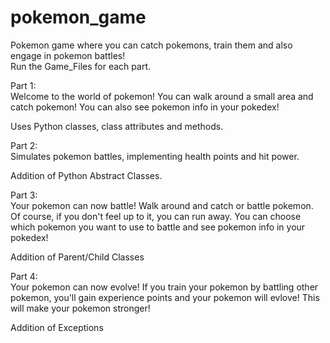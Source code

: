 # pokemon_game

Pokemon game where you can catch pokemons, train them and also engage in pokemon battles! <br/>
Run the Game_Files for each part. <br/>

Part 1: <br/>
Welcome to the world of pokemon! You can walk around a small area and catch pokemon! You can also see pokemon info in your pokedex!</br>

Uses Python classes, class attributes and methods. <br/>

Part 2: <br/> 
Simulates pokemon battles, implementing health points and hit power. <br/>

Addition of Python Abstract Classes. <br/>

Part 3: <br/>
Your pokemon can now battle! Walk around and catch or battle pokemon. Of course, if you don't feel up to it, you can run away. 
You can choose which pokemon you want to use to battle and see pokemon info in your pokedex!</br>

Addition of Parent/Child Classes <br/>

Part 4: <br/>
Your pokemon can now evolve! If you train your pokemon by battling other pokemon, you'll gain experience points and your pokemon will evlove! 
This will make your pokemon stronger!<br/>

Addition of Exceptions <br/>
